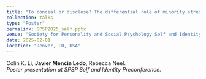 ```yaml
---
title: "To conceal or disclose? The differential role of minority stress in LGB identity concealment and disclosure"
collection: talks
type: "Poster"
permalink: SPSP2025_self.pptx
venue: "Society for Personality and Social Psychology Self and Identity Preconference"
date: 2025-02-01
location: "Denver, CO, USA"
---
```


Colin K. Li, **Javier Mencia Ledo**, Rebecca Neel.  
*Poster presentation at SPSP Self and Identity Preconference.*  

